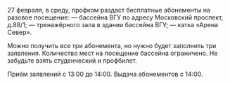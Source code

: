 27 февраля, в среду, профком раздаст бесплатные абонементы на разовое посещение: — бассейна ВГУ по адресу Московский проспект, д.88/1; — тренажёрного зала в здании бассейна ВГУ; — катка «Арена Север».

Можно получить все три абонемента, но нужно будет заполнить три заявления. Количество мест на посещение бассейна ограничено. Не забудьте взять студенческий и профбилет.

Приём заявлений с 13:00 до 14:00. Выдача абонементов с 14:00.